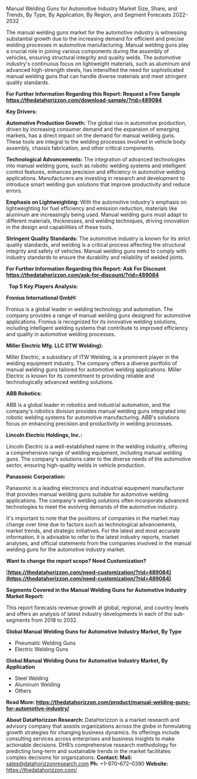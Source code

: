 ﻿Manual Welding Guns for Automotive Industry Market Size, Share, and Trends, By Type, By Application, By Region, and Segment Forecasts 2022-2032

The manual welding guns market for the automotive industry is witnessing substantial growth due to the increasing demand for efficient and precise welding processes in automotive manufacturing. Manual welding guns play a crucial role in joining various components during the assembly of vehicles, ensuring structural integrity and quality welds. The automotive industry's continuous focus on lightweight materials, such as aluminum and advanced high-strength steels, has intensified the need for sophisticated manual welding guns that can handle diverse materials and meet stringent quality standards.

**For Further Information Regarding this Report: Request a Free Samplehttps://thedatahorizzon.com/download-sample/?rid=489084**  

**Key Drivers:**

**Automotive Production Growth:** The global rise in automotive production, driven by increasing consumer demand and the expansion of emerging markets, has a direct impact on the demand for manual welding guns. These tools are integral to the welding processes involved in vehicle body assembly, chassis fabrication, and other critical components.

**Technological Advancements:** The integration of advanced technologies into manual welding guns, such as robotic welding systems and intelligent control features, enhances precision and efficiency in automotive welding applications. Manufacturers are investing in research and development to introduce smart welding gun solutions that improve productivity and reduce errors.

**Emphasis on Lightweighting:** With the automotive industry's emphasis on lightweighting for fuel efficiency and emission reduction, materials like aluminum are increasingly being used. Manual welding guns must adapt to different materials, thicknesses, and welding techniques, driving innovation in the design and capabilities of these tools.

**Stringent Quality Standards:** The automotive industry is known for its strict quality standards, and welding is a critical process affecting the structural integrity and safety of vehicles. Manual welding guns need to comply with industry standards to ensure the durability and reliability of welded joints.

**For Further Information Regarding this Report: Ask For Discount <https://thedatahorizzon.com/ask-for-discount/?rid=489084>** 

` `**Top 5 Key Players Analysis:**

**Fronius International GmbH:**

Fronius is a global leader in welding technology and automation. The company provides a range of manual welding guns designed for automotive applications. Fronius is recognized for its innovative welding solutions, including intelligent welding systems that contribute to improved efficiency and quality in automotive welding processes.

**Miller Electric Mfg. LLC (ITW Welding):**

Miller Electric, a subsidiary of ITW Welding, is a prominent player in the welding equipment industry. The company offers a diverse portfolio of manual welding guns tailored for automotive welding applications. Miller Electric is known for its commitment to providing reliable and technologically advanced welding solutions.

**ABB Robotics:**

ABB is a global leader in robotics and industrial automation, and the company's robotics division provides manual welding guns integrated into robotic welding systems for automotive manufacturing. ABB's solutions focus on enhancing precision and productivity in welding processes.

**Lincoln Electric Holdings, Inc.:**

Lincoln Electric is a well-established name in the welding industry, offering a comprehensive range of welding equipment, including manual welding guns. The company's solutions cater to the diverse needs of the automotive sector, ensuring high-quality welds in vehicle production.

**Panasonic Corporation:**

Panasonic is a leading electronics and industrial equipment manufacturer that provides manual welding guns suitable for automotive welding applications. The company's welding solutions often incorporate advanced technologies to meet the evolving demands of the automotive industry.

It's important to note that the positions of companies in the market may change over time due to factors such as technological advancements, market trends, and strategic initiatives. For the latest and most accurate information, it is advisable to refer to the latest industry reports, market analyses, and official statements from the companies involved in the manual welding guns for the automotive industry market.

**Want to change the report scope? Need Customization?**

[**https://thedatahorizzon.com/need-customization/?rid=489084](https://thedatahorizzon.com/need-customization/?rid=489084)** 

**Segments Covered in the Manual Welding Guns for Automotive Industry Market Report:**

This report forecasts revenue growth at global, regional, and country levels and offers an analysis of latest industry developments in each of the sub-segments from 2018 to 2032.

**Global Manual Welding Guns for Automotive Industry Market, By Type**

- Pneumatic Welding Guns
- Electric Welding Guns

**Global Manual Welding Guns for Automotive Industry Market, By Application**

- Steel Welding
- Aluminum Welding
- Others

**Read More: <https://thedatahorizzon.com/product/manual-welding-guns-for-automotive-industry/>** 

**About DataHorizzon Research:**DataHorizzon is a market research and advisory company that assists organizations across the globe in formulating growth strategies for changing business dynamics. Its offerings include consulting services across enterprises and business insights to make actionable decisions. DHR’s comprehensive research methodology for predicting long-term and sustainable trends in the market facilitates complex decisions for organizations.**Contact:Mail:** <sales@datahorizzonresearch.com> **Ph:** +1–970–672–0390**Website:** <https://thedatahorizzon.com/> 

